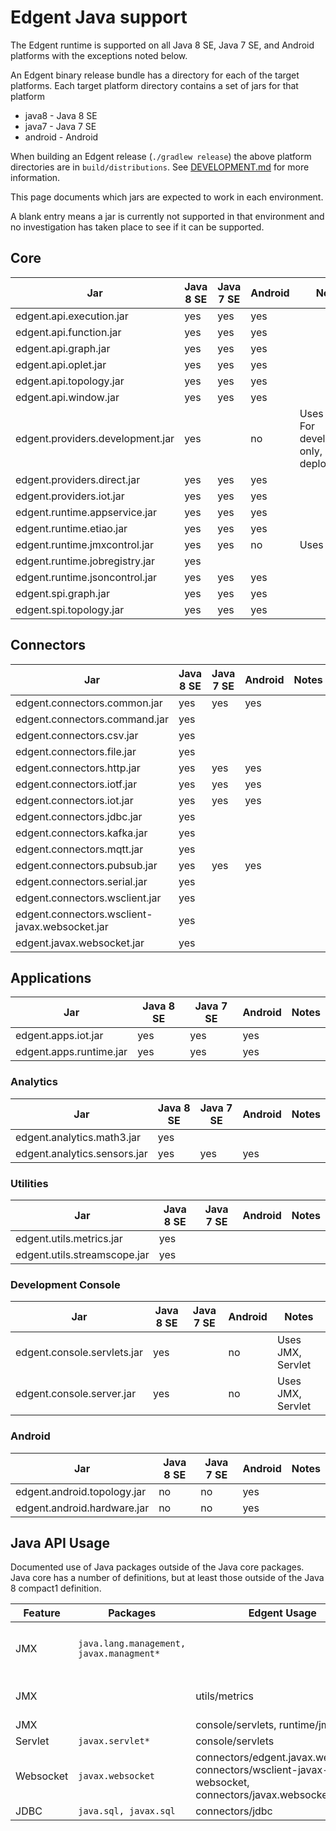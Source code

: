 # Edgent Java support

The Edgent runtime is supported on all Java 8 SE, Java 7 SE, and Android
platforms with the exceptions noted below.

An Edgent binary release bundle has a directory for each of the target platforms.
Each target platform directory contains a set of jars for that platform
* java8 - Java 8 SE
* java7 - Java 7 SE
* android - Android

When building an Edgent release (`./gradlew release`) the above platform
directories are in `build/distributions`.  See [DEVELOPMENT.md](DEVELOPMENT.md) for more
information.

This page documents which jars are expected to work in each environment.

A blank entry means a jar is currently not supported in that environment
and no investigation has taken place to see if it can be supported.

## Core

| Jar | Java 8 SE | Java 7 SE | Android | Notes |
|---|---|---|---|---|
|edgent.api.execution.jar| yes | yes | yes |
|edgent.api.function.jar| yes | yes | yes |
|edgent.api.graph.jar| yes | yes | yes |
|edgent.api.oplet.jar| yes | yes | yes |
|edgent.api.topology.jar| yes | yes | yes |
|edgent.api.window.jar| yes | yes | yes |
|edgent.providers.development.jar | yes | | no | Uses JMX, For development only, not deployment |
|edgent.providers.direct.jar| yes | yes | yes |
|edgent.providers.iot.jar| yes | yes | yes |
|edgent.runtime.appservice.jar| yes | yes | yes |
|edgent.runtime.etiao.jar| yes | yes | yes |
|edgent.runtime.jmxcontrol.jar| yes | yes | no | Uses JMX |
|edgent.runtime.jobregistry.jar| yes | | |
|edgent.runtime.jsoncontrol.jar| yes | yes | yes |
|edgent.spi.graph.jar| yes | yes | yes |
|edgent.spi.topology.jar| yes | yes | yes |

## Connectors

| Jar | Java 8 SE | Java 7 SE | Android | Notes |
|---|---|---|---|---|
|edgent.connectors.common.jar | yes | yes | yes | |
|edgent.connectors.command.jar | yes | | | |
|edgent.connectors.csv.jar | yes | | | |
|edgent.connectors.file.jar | yes | | | |
|edgent.connectors.http.jar | yes | yes | yes | |
|edgent.connectors.iotf.jar | yes | yes | yes | |
|edgent.connectors.iot.jar | yes | yes | yes | |
|edgent.connectors.jdbc.jar | yes | | | |
|edgent.connectors.kafka.jar | yes | | | |
|edgent.connectors.mqtt.jar | yes | | | |
|edgent.connectors.pubsub.jar | yes | yes | yes | |
|edgent.connectors.serial.jar | yes | | | |
|edgent.connectors.wsclient.jar | yes | | | |
|edgent.connectors.wsclient-javax.websocket.jar | yes | | | |
|edgent.javax.websocket.jar | yes | | | |

## Applications
| Jar | Java 8 SE | Java 7 SE | Android | Notes |
|---|---|---|---|---|
|edgent.apps.iot.jar | yes | yes | yes | | 
|edgent.apps.runtime.jar | yes | yes | yes | | 

### Analytics

| Jar | Java 8 SE | Java 7 SE | Android | Notes |
|---|---|---|---|---|
|edgent.analytics.math3.jar | yes | | | |
|edgent.analytics.sensors.jar | yes | yes | yes | |

### Utilities

| Jar | Java 8 SE | Java 7 SE | Android | Notes |
|---|---|---|---|---|
|edgent.utils.metrics.jar | yes | | | |
|edgent.utils.streamscope.jar | yes | | | |

### Development Console

| Jar | Java 8 SE | Java 7 SE | Android | Notes |
|---|---|---|---|---|
|edgent.console.servlets.jar | yes | | no | Uses JMX, Servlet|
|edgent.console.server.jar | yes | | no | Uses JMX, Servlet |

### Android
| Jar | Java 8 SE | Java 7 SE | Android | Notes |
|---|---|---|---|---|
|edgent.android.topology.jar | no | no | yes | |
|edgent.android.hardware.jar | no | no | yes | |


## Java API Usage

Documented use of Java packages outside of the Java core packages.
Java core has a number of definitions, but at least those outside
of the Java 8 compact1 definition.

| Feature | Packages | Edgent Usage | Notes |
|---|---|---|---|
|JMX | `java.lang.management, javax.managment*` | | JMX not supported on Android |
|JMX | | utils/metrics | Optional utility methods |
|JMX | | console/servlets, runtime/jmxcontrol | 
|Servlet| `javax.servlet*` | console/servlets |
|Websocket| `javax.websocket` | connectors/edgent.javax.websocket, connectors/wsclient-javax-websocket, connectors/javax.websocket-client |
|JDBC| `java.sql, javax.sql` | connectors/jdbc |

